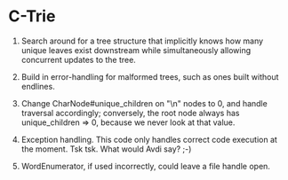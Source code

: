 # C-Trie

1. Search around for a tree structure that implicitly
knows how many unique leaves exist downstream while
simultaneously allowing concurrent updates to the tree.

2. Build in error-handling for malformed trees, such
as ones built without endlines.

3. Change CharNode#unique_children on "\n" nodes to 0, and
handle traversal accordingly; conversely, the root node
always has unique_children => 0, because we never look at
that value.

4. Exception handling. This code only handles correct
code execution at the moment.  Tsk tsk.  What would
Avdi say?  ;-)

5. WordEnumerator, if used incorrectly, could leave a
file handle open.
